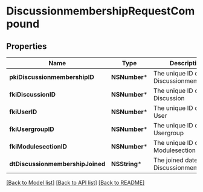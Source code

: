 # DiscussionmembershipRequestCompound

## Properties
Name | Type | Description | Notes
------------ | ------------- | ------------- | -------------
**pkiDiscussionmembershipID** | **NSNumber*** | The unique ID of the Discussionmembership | [optional] 
**fkiDiscussionID** | **NSNumber*** | The unique ID of the Discussion | 
**fkiUserID** | **NSNumber*** | The unique ID of the User | [optional] 
**fkiUsergroupID** | **NSNumber*** | The unique ID of the Usergroup | [optional] 
**fkiModulesectionID** | **NSNumber*** | The unique ID of the Modulesection | [optional] 
**dtDiscussionmembershipJoined** | **NSString*** | The joined date of the Discussionmembership | 

[[Back to Model list]](../README.md#documentation-for-models) [[Back to API list]](../README.md#documentation-for-api-endpoints) [[Back to README]](../README.md)


